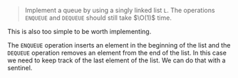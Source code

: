 > Implement a queue by using a singly linked list `L`. The operations
> `ENQUEUE` and `DEQUEUE` should still take $\O(1)$ time.

This is also too simple to be worth implementing.

The `ENQUEUE` operation inserts an element in the beginning of the list and
the `DEQUEUE` operation removes an element from the end of the list. In this
case we need to keep track of the last element of the list. We can do that
with a sentinel.
